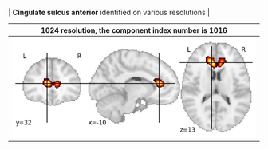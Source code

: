 


| **Cingulate sulcus anterior** identified on various resolutions |

| 1024 resolution, the component index number is 1016|  
|:---:|  
| ![Component 1024](../1024/final/1016.jpg "From component 1024: Cingulate sulcus anterior") |